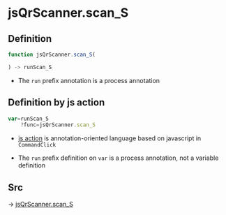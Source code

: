 # jsQrScanner.scan_S

## Definition

```js.js
function jsQrScanner.scan_S(

) -> runScan_S
```

- The `run` prefix annotation is a process annotation
## Definition by js action

```js.js
var=runScan_S
	?func=jsQrScanner.scan_S

```

- [js action](#) is annotation-oriented language based on javascript in `CommandClick`

- The `run` prefix definition on `var` is a process annotation, not a variable definition

## Src

-> [jsQrScanner.scan_S](https://github.com/puutaro/CommandClick/blob/master/app/src/main/java/com/puutaro/commandclick/fragment_lib/terminal_fragment/js_interface/toolbar/JsQrScanner.kt#L30)


